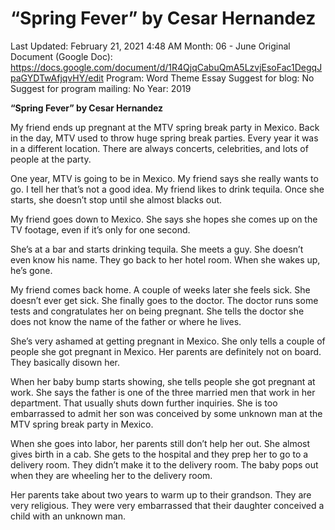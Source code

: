 # “Spring Fever” by Cesar Hernandez

Last Updated: February 21, 2021 4:48 AM
Month: 06 - June
Original Document (Google Doc): https://docs.google.com/document/d/1R4QjqCabuQmA5LzvjEsoFac1DegqJpaGYDTwAfjqvHY/edit
Program: Word Theme Essay
Suggest for blog: No
Suggest for program mailing: No
Year: 2019

**“Spring Fever” by Cesar Hernandez**

My friend ends up pregnant at the MTV spring break party in Mexico. Back in the day, MTV used to throw huge spring break parties. Every year it was in a different location. There are always concerts, celebrities, and lots of people at the party.

One year, MTV is going to be in Mexico. My friend says she really wants to go. I tell her that’s not a good idea. My friend likes to drink tequila. Once she starts, she doesn’t stop until she almost blacks out.

My friend goes down to Mexico. She says she hopes she comes up on the TV footage, even if it’s only for one second.

She’s at a bar and starts drinking tequila. She meets a guy. She doesn’t even know his name. They go back to her hotel room. When she wakes up, he’s gone.

My friend comes back home. A couple of weeks later she feels sick. She doesn’t ever get sick. She finally goes to the doctor. The doctor runs some tests and congratulates her on being pregnant. She tells the doctor she does not know the name of the father or where he lives.

She’s very ashamed at getting pregnant in Mexico. She only tells a couple of people she got pregnant in Mexico. Her parents are definitely not on board. They basically disown her.

When her baby bump starts showing, she tells people she got pregnant at work. She says the father is one of the three married men that work in her department. That usually shuts down further inquiries. She is too embarrassed to admit her son was conceived by some unknown man at the MTV spring break party in Mexico.

When she goes into labor, her parents still don’t help her out. She almost gives birth in a cab. She gets to the hospital and they prep her to go to a delivery room. They didn’t make it to the delivery room. The baby pops out when they are wheeling her to the delivery room.

Her parents take about two years to warm up to their grandson. They are very religious. They were very embarrassed that their daughter conceived a child with an unknown man.